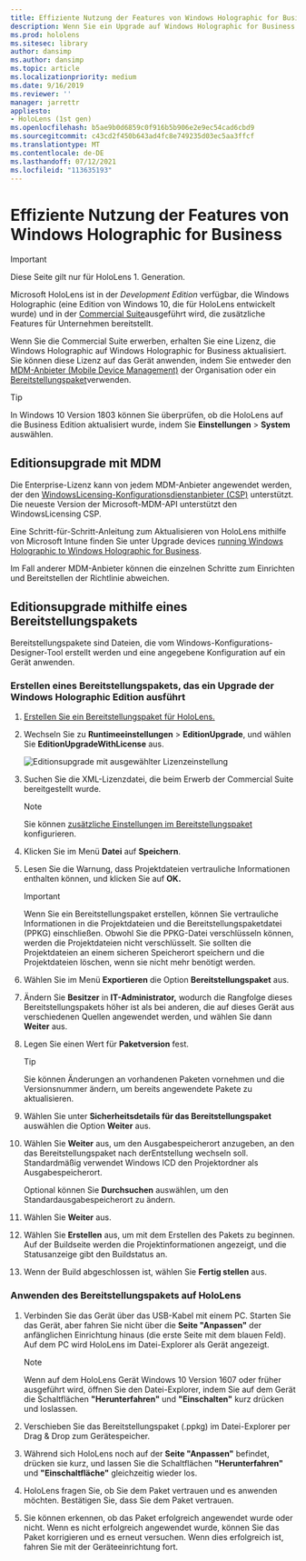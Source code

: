 ```yaml
---
title: Effiziente Nutzung der Features von Windows Holographic for Business
description: Wenn Sie ein Upgrade auf Windows Holographic for Business durchführen, bietet HoloLens zusätzliche Features, die für Unternehmen konzipiert sind.
ms.prod: hololens
ms.sitesec: library
author: dansimp
ms.author: dansimp
ms.topic: article
ms.localizationpriority: medium
ms.date: 9/16/2019
ms.reviewer: ''
manager: jarrettr
appliesto:
- HoloLens (1st gen)
ms.openlocfilehash: b5ae9b0d6859c0f916b5b906e2e9ec54cad6cbd9
ms.sourcegitcommit: c43cd2f450b643ad4fc8e749235d03ec5aa3ffcf
ms.translationtype: MT
ms.contentlocale: de-DE
ms.lasthandoff: 07/12/2021
ms.locfileid: "113635193"
---
```

# <a name="unlock-windows-holographic-for-business-features"></a>Effiziente Nutzung der Features von Windows Holographic for Business

> [!IMPORTANT]
> Diese Seite gilt nur für HoloLens 1. Generation.

Microsoft HoloLens ist in der *Development Edition* verfügbar, die Windows Holographic (eine Edition von Windows 10, die für HoloLens entwickelt wurde) und in der [Commercial Suite](hololens-commercial-features.md)ausgeführt wird, die zusätzliche Features für Unternehmen bereitstellt.

Wenn Sie die Commercial Suite erwerben, erhalten Sie eine Lizenz, die Windows Holographic auf Windows Holographic for Business aktualisiert. Sie können diese Lizenz auf das Gerät anwenden, indem Sie entweder den [MDM-Anbieter (Mobile Device Management)](#edition-upgrade-by-using-mdm) der Organisation oder ein [Bereitstellungspaket](#edition-upgrade-by-using-a-provisioning-package)verwenden.

> [!TIP]
> In Windows 10 Version 1803 können Sie überprüfen, ob die HoloLens auf die Business Edition aktualisiert wurde, indem Sie **Einstellungen**  >  **System** auswählen.

## <a name="edition-upgrade-by-using-mdm"></a>Editionsupgrade mit MDM

Die Enterprise-Lizenz kann von jedem MDM-Anbieter angewendet werden, der den [WindowsLicensing-Konfigurationsdienstanbieter (CSP)](https://msdn.microsoft.com/library/windows/hardware/dn904983.aspx) unterstützt. Die neueste Version der Microsoft-MDM-API unterstützt den WindowsLicensing CSP.

Eine Schritt-für-Schritt-Anleitung zum Aktualisieren von HoloLens mithilfe von Microsoft Intune finden Sie unter Upgrade devices [running Windows Holographic to Windows Holographic for Business](/intune/holographic-upgrade).

 Im Fall anderer MDM-Anbieter können die einzelnen Schritte zum Einrichten und Bereitstellen der Richtlinie abweichen.

## <a name="edition-upgrade-by-using-a-provisioning-package"></a>Editionsupgrade mithilfe eines Bereitstellungspakets

Bereitstellungspakete sind Dateien, die vom Windows-Konfigurations-Designer-Tool erstellt werden und eine angegebene Konfiguration auf ein Gerät anwenden.

### <a name="create-a-provisioning-package-that-upgrades-the-windows-holographic-edition"></a>Erstellen eines Bereitstellungspakets, das ein Upgrade der Windows Holographic Edition ausführt

1. [Erstellen Sie ein Bereitstellungspaket für HoloLens.](hololens-provisioning.md)
1. Wechseln Sie zu **Runtimeeinstellungen**  >  **EditionUpgrade**, und wählen Sie **EditionUpgradeWithLicense** aus.

    ![Editionsupgrade mit ausgewählter Lizenzeinstellung](images/icd1.png)

1. Suchen Sie die XML-Lizenzdatei, die beim Erwerb der Commercial Suite bereitgestellt wurde.

    > [!NOTE]
    > Sie können [zusätzliche Einstellungen im Bereitstellungspaket](hololens-provisioning.md) konfigurieren.

1. Klicken Sie im Menü **Datei** auf **Speichern**. 

1. Lesen Sie die Warnung, dass Projektdateien vertrauliche Informationen enthalten können, und klicken Sie auf **OK.**

    > [!IMPORTANT]
    > Wenn Sie ein Bereitstellungspaket erstellen, können Sie vertrauliche Informationen in die Projektdateien und die Bereitstellungspaketdatei (PPKG) einschließen. Obwohl Sie die PPKG-Datei verschlüsseln können, werden die Projektdateien nicht verschlüsselt. Sie sollten die Projektdateien an einem sicheren Speicherort speichern und die Projektdateien löschen, wenn sie nicht mehr benötigt werden.

1. Wählen Sie im Menü **Exportieren** die Option **Bereitstellungspaket** aus.

1. Ändern Sie **Besitzer** in **IT-Administrator,** wodurch die Rangfolge dieses Bereitstellungspakets höher ist als bei anderen, die auf dieses Gerät aus verschiedenen Quellen angewendet werden, und wählen Sie dann **Weiter** aus.

1. Legen Sie einen Wert für **Paketversion** fest.

    > [!TIP]
    > Sie können Änderungen an vorhandenen Paketen vornehmen und die Versionsnummer ändern, um bereits angewendete Pakete zu aktualisieren.

1. Wählen Sie unter **Sicherheitsdetails für das Bereitstellungspaket** auswählen die Option **Weiter** aus.

1. Wählen Sie **Weiter** aus, um den Ausgabespeicherort anzugeben, an den das Bereitstellungspaket nach derEntstellung wechseln soll. Standardmäßig verwendet Windows ICD den Projektordner als Ausgabespeicherort.

    Optional können Sie **Durchsuchen** auswählen, um den Standardausgabespeicherort zu ändern.

1. Wählen Sie **Weiter** aus.

1. Wählen Sie **Erstellen** aus, um mit dem Erstellen des Pakets zu beginnen. Auf der Buildseite werden die Projektinformationen angezeigt, und die Statusanzeige gibt den Buildstatus an.

1. Wenn der Build abgeschlossen ist, wählen Sie **Fertig stellen** aus.

### <a name="apply-the-provisioning-package-to-hololens"></a>Anwenden des Bereitstellungspakets auf HoloLens

1. Verbinden Sie das Gerät über das USB-Kabel mit einem PC. Starten Sie das Gerät, aber fahren Sie nicht über die **Seite "Anpassen"** der anfänglichen Einrichtung hinaus (die erste Seite mit dem blauen Feld). Auf dem PC wird HoloLens im Datei-Explorer als Gerät angezeigt.

    > [!NOTE]
    > Wenn auf dem HoloLens Gerät Windows 10 Version 1607 oder früher ausgeführt wird, öffnen Sie den Datei-Explorer, indem Sie auf dem Gerät die Schaltflächen **"Herunterfahren"** und **"Einschalten"** kurz drücken und loslassen.

1. Verschieben Sie das Bereitstellungspaket (.ppkg) im Datei-Explorer per Drag & Drop zum Gerätespeicher.

1. Während sich HoloLens noch auf der **Seite "Anpassen"** befindet, drücken sie kurz, und lassen Sie die Schaltflächen **"Herunterfahren"** und **"Einschaltfläche"** gleichzeitig wieder los.

1. HoloLens fragen Sie, ob Sie dem Paket vertrauen und es anwenden möchten. Bestätigen Sie, dass Sie dem Paket vertrauen.

1. Sie können erkennen, ob das Paket erfolgreich angewendet wurde oder nicht. Wenn es nicht erfolgreich angewendet wurde, können Sie das Paket korrigieren und es erneut versuchen. Wenn dies erfolgreich ist, fahren Sie mit der Geräteeinrichtung fort.
